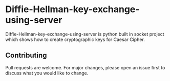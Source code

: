 # Diffie-Hellman-key-exchange-using-server
Diffie-Hellman-key-exchange-using-server is python built in socket project which shows how to create cryptographic keys for
Caesar Cipher.

## Contributing
Pull requests are welcome. For major changes, please open an issue first to discuss what you would like to change.
